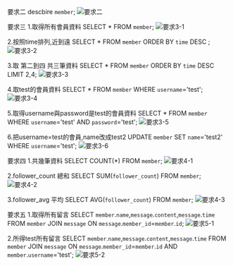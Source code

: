 要求二
descbire `member`;
![要求二](https://user-images.githubusercontent.com/93252094/150737518-586ca6eb-a900-48aa-9274-d12f0a2b3cf3.jpeg)

要求三
1.取得所有會員資料
SELECT * FROM `member`;
![要求3-1](https://user-images.githubusercontent.com/93252094/150737661-19af00ca-e82c-4f57-a8dd-4d90ca651b0a.jpeg)

2.按照time排列,近到遠
SELECT * FROM `member` ORDER BY `time` DESC ;
![要求3-2](https://user-images.githubusercontent.com/93252094/150737773-1934b5e5-5f86-434a-8c97-b3b8b8e2f386.jpeg)

3.取 第二到四 共三筆資料
SELECT * FROM `member` ORDER BY `time` DESC LIMIT 2,4;
![要求3-3](https://user-images.githubusercontent.com/93252094/150737894-25184c1b-4825-484c-8f68-6985cc4e3749.jpeg)

4.取test的會員資料
SELECT * FROM `member` WHERE `username`='test';
![要求3-4](https://user-images.githubusercontent.com/93252094/150737989-6c252426-fa73-497f-ae0e-14bac633e3a1.jpeg)

5.取得username與password是test的會員資料
SELECT * FROM `member` WHERE `username`='test' AND `password`='test';
![要求3-5](https://user-images.githubusercontent.com/93252094/150738115-8d554d71-396d-465d-a502-6e4c3a684a86.jpeg)

6.把username=test的會員,name改成test2
UPDATE `member` SET `name`='test2' WHERE `username`='test';
![要求3-6](https://user-images.githubusercontent.com/93252094/150738258-0aee32ce-45ac-4836-90fb-7768a21e7e98.jpeg)

要求四
1.共幾筆資料
SELECT COUNT(*) FROM `member`; 
![要求4-1](https://user-images.githubusercontent.com/93252094/150738380-4a1bafa5-b036-4ef7-872b-39c52163b740.jpeg)

2.follower_count 總和
SELECT SUM(`follower_count`) FROM `member`;
![要求4-2](https://user-images.githubusercontent.com/93252094/150738385-4bf0a1b7-8904-440f-b45e-63b722d15fd5.jpeg)

3.follower_avg 平均
SELECT AVG(`follower_count`) FROM `member`;
![要求4-3](https://user-images.githubusercontent.com/93252094/150738550-c38d500a-5d5e-431e-9cca-bd4aef486664.jpeg)

要求五
1.取得所有留言
SELECT `member`.`name`,`message`.`content`,`message`.`time` FROM `member` JOIN `message` ON `message`.`member_id`=`member`.`id`;
![要求5-1](https://user-images.githubusercontent.com/93252094/150738772-e9295014-8643-4eb1-abf6-b7177b5b81fb.jpeg)

2.所得test所有留言
SELECT `member`.`name`,`message`.`content`,`message`.`time` FROM `member` JOIN `message` ON `message`.`member_id`=`member`.`id` AND `member`.`username`='test';
![要求5-2](https://user-images.githubusercontent.com/93252094/150738837-aee9f0ee-709b-420b-b3ad-36fdaebf71cc.jpeg)

